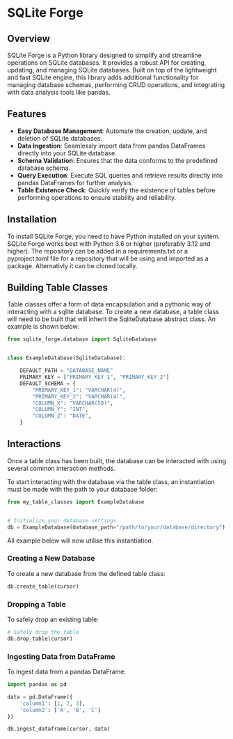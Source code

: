 # SQLite Forge

## Overview

SQLite Forge is a Python library designed to simplify and streamline operations on SQLite databases. It provides a robust API for creating, updating, and managing SQLite databases. Built on top of the lightweight and fast SQLite engine, this library adds additional functionality for managing database schemas, performing CRUD operations, and integrating with data analysis tools like pandas.

## Features

- **Easy Database Management**: Automate the creation, update, and deletion of SQLite databases.
- **Data Ingestion**: Seamlessly import data from pandas DataFrames directly into your SQLite database.
- **Schema Validation**: Ensures that the data conforms to the predefined database schema.
- **Query Execution**: Execute SQL queries and retrieve results directly into pandas DataFrames for further analysis.
- **Table Existence Check**: Quickly verify the existence of tables before performing operations to ensure stability and reliability.

## Installation

To install SQLite Forge, you need to have Python installed on your system. SQLite Forge works best with Python 3.6 or higher (preferably 3.12 and higher).
The repository can be added in a requirements.txt or a pyproject.toml file for a repository that will be using and imported as a package. Alternativly it can be cloned locally.

## Building Table Classes

Table classes offer a form of data encapsulation and a pythonic way of interacting with a sqlite database.
To create a new database, a table class will need to be built that will inherit the SqliteDatabase abstract class. An example is shown below:

```python
from sqlite_forge.database import SqliteDatabase


class ExampleDatabase(SqliteDatabase):

    DEFAULT_PATH = "DATABASE_NAME"
    PRIMARY_KEY = ["PRIMARY_KEY_1", "PRIMARY_KEY_2"]
    DEFAULT_SCHEMA = {
        "PRIMARY_KEY_1": "VARCHAR(4)",   
        "PRIMARY_KEY_2": "VARCHAR(4)",
        "COLUMN_X": "VARCHAR(50)",
        "COLUMN_Y": "INT",
        "COLUMN_Z": "DATE",
    }
```

## Interactions

Once a table class has been built, the database can be interacted with using several common interaction methods.

To start interacting with the database via the table class, an instantiation must be made with the path to your database folder:

```python
from my_table_classes import ExampleDatabase


# Initialize your database settings
db = ExampleDatabase(database_path="/path/to/your/database/directory")
```

All example below will now utilise this instantiation.

### Creating a New Database

To create a new database from the defined table class:

```python
db.create_table(cursor)
```

### Dropping a Table

To safely drop an existing table:

```python
# Safely drop the table
db.drop_table(cursor)
```

### Ingesting Data from DataFrame

To ingest data from a pandas DataFrame:

```python
import pandas as pd

data = pd.DataFrame({
    'column1': [1, 2, 3],
    'column2': ['A', 'B', 'C']
})

db.ingest_dataframe(cursor, data)
```

